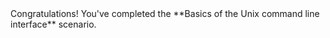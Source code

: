 <script>
import Alert from "components/Alert.svelte";
</script>

<Alert>
    Congratulations! You've completed the **Basics of the Unix command line interface** scenario.
</Alert>
